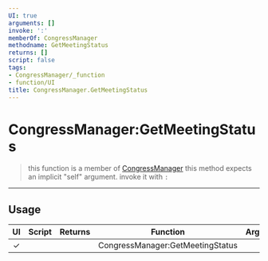 ```yaml
---
UI: true
arguments: []
invoke: ':'
memberOf: CongressManager
methodname: GetMeetingStatus
returns: []
script: false
tags:
- CongressManager/_function
- function/UI
title: CongressManager.GetMeetingStatus
---
```

# CongressManager:GetMeetingStatus
> this function is a member of [CongressManager](civ-6/lua/CongressManager.md)
> this method expects an implicit "self" argument. invoke it with `:`
-----
## Usage
|  UI | Script | Returns | Function | Arguments |
|:---:|:------:|-------:|:--------:|:---------|
|✓| ||CongressManager:GetMeetingStatus||

